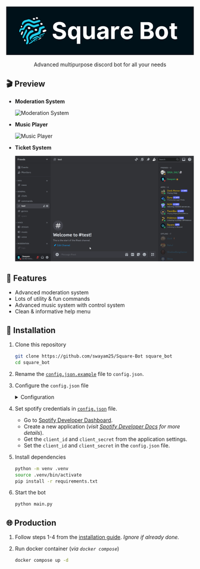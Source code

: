 <div align="center">

![Square Bot](./assets/square.png)

Advanced multipurpose discord bot for all your needs

</div>

## 🎬️ Preview

- **Moderation System**

    ![Moderation System](./assets/mod.gif)

- **Music Player**

    ![Music Player](./assets/music.gif)

- **Ticket System**

    ![Ticket System](./assets/ticket.gif)

## 🎯 Features

- Advanced moderation system
- Lots of utility & fun commands
- Advanced music system with control system
- Clean & informative help menu

## 🚀 Installation

1. Clone this repository
    ```sh
    git clone https://github.com/swayam25/Square-Bot square_bot
    cd square_bot
    ```

2. Rename the [`config.json.example`](./configs/config.json.example) file to `config.json`.

3. Configure the `config.json` file
    <details>

    <summary>Configuration</summary>

    - `owner_id` (`int`)
        - Owner's discord id
        - Gives access to all commands

    - `dev_ids` (`list[int]`)
        - Developer's discord ids
        - Gives access to developer commands
        - *This can be managed by `/dev list`, `/dev add` & `/dev remove` commands too*

    - `lockdown` (`bool`)
        - Lockdown status
        - If true, bot will not respond to any commands in any guild except owner's guilds
        - *This can be toggled by `/lockdown` command*

    - `owner_guild_ids` (`list[int]`)
        - List of guild ids
        - Developer commands will only work in these guilds

    - `system_ch_id` (`int`)
        - System channel id
        - Bot will send logs in this channel

    - `support_server_url` (`str`)
        - Support server url
        - Bot will use this url for support server

    - `discord_api_token` (`str`)
        - Discord api token
        - Bot will use this token to connect to discord

    - `emoji` (`default` or `custom`)
        - Default refers to `./configs/default_emoji.json` file.
        - For `custom` emojis, upload emojis to the bot using `/emoji upload` command (*make sure emoji names are same as keys in `default_emoji.json` file*).
        - Then use `/emoji sync` to generate `./configs/emojis.json` file from the uploaded emojis.
        - Then set the `emoji` to `custom` in the `config.json` file.

    - `lavalink` (`dict[str, Union[str, int, bool]]`)
        - `host` (`str`)
            - Lavalink host
        - `port` (`int`)
            - Lavalink port
        - `pass` (`str`)
            - Lavalink password
        - `secure` (`bool`)
            - Lavalink secure status

    - `spotify` (`dict[str, str]`)
        - `client_id` (`str`)
            - Spotify client id
        - `client_secret` (`str`)
            - Spotify client secret

    </details>

4. Set spotify credentials in [`config.json`](./configs/config.json) file.
    - Go to [Spotify Developer Dashboard](https://developer.spotify.com/dashboard).
    - Create a new application (*visit [Spotify Developer Docs](https://developer.spotify.com/documentation/web-api/tutorials/getting-started) for more details*).
    - Get the `client_id` and `client_secret` from the application settings.
    - Set the `client_id` and `client_secret` in the `config.json` file.

5. Install dependencies
    ```sh
    python -m venv .venv
    source .venv/bin/activate
    pip install -r requirements.txt
    ```

6. Start the bot
    ```sh
    python main.py
    ```
## 🌐 Production

1. Follow steps 1-4 from the [installation guide](#-installation). *Ignore if already done.*

2. Run docker container (*via `docker compose`*)
    ```sh
    docker compose up -d
    ```
